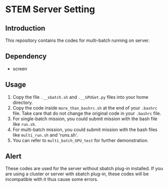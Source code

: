 # STEM Server Setting
## Introduction
This repository contains the codes for multi-batch running on server. 

## Dependency
- screen

## Usage
1. Copy the file `.__sbatch.sh` and `.__GPUGet.py` files into your home directory.
2. Copy the code inside `more_than_bashrc.sh` at the end of your `.bashrc` file. Take care that do not change the original code in your `.bashrc` file.
3. For single-batch mission, you could submit mission with the bash file like `run.sh`.
4. For multi-batch mission, you could submit mission with the bash files like `multi_run.sh` and 'runs.sh'.
5. You can refer to `multi_batch_GPU_test` for further demonstration.

## Alert
These codes are used for the server without sbatch plug-in installed. If you are using a cluster or server with sbatch plug-in, these codes will be incompatible with it thus cause some errors.
